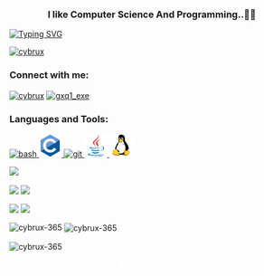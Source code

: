 <h3 align="center">I like Computer Science And Programming..👨‍💻</h3>

<a href="https://git.io/typing-svg">
    <img src="https://readme-typing-svg.demolab.com?font=Fira+Code&weight=700&duration=1700&pause=80&color=F72D00&background=000000&Center=true&multiline=true&height=200&lines= &zeta;+earth+$_|;=>+Welcome+in+My+Account;=>+Nothing+..!;=>+whoami+&gt+just+human!;=>just+..;=>+&zeta;+Cybrux" alt="Typing SVG" />
</a>

<p align="left"> <a href="https://twitter.com/cybrux" target="blank"><img src="https://img.shields.io/twitter/follow/cybrux?logo=twitter&style=for-the-badge" alt="cybrux" /></a> </p>

<h3 align="left">Connect with me:</h3>
<p align="left">
<a href="https://twitter.com/cybrux" target="blank"><img align="center" src="https://raw.githubusercontent.com/rahuldkjain/github-profile-readme-generator/master/src/images/icons/Social/twitter.svg" alt="cybrux" height="30" width="40" /></a>
<a href="https://instagram.com/gxq1_exe" target="blank"><img align="center" src="https://raw.githubusercontent.com/rahuldkjain/github-profile-readme-generator/master/src/images/icons/Social/instagram.svg" alt="gxq1_exe" height="30" width="40" /></a>
</p>

<h3 align="left">Languages and Tools:</h3>
<p align="left"> <a href="https://www.gnu.org/software/bash/" target="_blank" rel="noreferrer"> <img src="https://www.vectorlogo.zone/logos/gnu_bash/gnu_bash-icon.svg" alt="bash" width="40" height="40"/> </a> <a href="https://www.cprogramming.com/" target="_blank" rel="noreferrer"> <img src="https://raw.githubusercontent.com/devicons/devicon/master/icons/c/c-original.svg" alt="c" width="40" height="40"/> </a> <a href="https://git-scm.com/" target="_blank" rel="noreferrer"> <img src="https://www.vectorlogo.zone/logos/git-scm/git-scm-icon.svg" alt="git" width="40" height="40"/> </a> <a href="https://www.java.com" target="_blank" rel="noreferrer"> <img src="https://raw.githubusercontent.com/devicons/devicon/master/icons/java/java-original.svg" alt="java" width="40" height="40"/> </a> <a href="https://www.linux.org/" target="_blank" rel="noreferrer"> <img src="https://raw.githubusercontent.com/devicons/devicon/master/icons/linux/linux-original.svg" alt="linux" width="40" height="40"/> </a> </p>

![](http://github-profile-summary-cards.vercel.app/api/cards/profile-details?username=Cybrux-365&theme=bear)


![](http://github-profile-summary-cards.vercel.app/api/cards/repos-per-language?username=Cybrux-365&theme=react) ![](http://github-profile-summary-cards.vercel.app/api/cards/most-commit-language?username=Cybrux-365&theme=react)

![](http://github-profile-summary-cards.vercel.app/api/cards/stats?username=Cybrux-365&theme=shades_of_purple) ![](http://github-profile-summary-cards.vercel.app/api/cards/productive-time?username=Cybrux-365&theme=discord_old_blurple&utcOffset=8)

<p><img align="left" src="https://github-readme-stats.vercel.app/api/top-langs?username=cybrux-365&show_icons=true&theme=tokyonight&title_color=00d5ff&text_color=59ff00&bg_color=000000&hide_border=true&cache_seconds=1800&locale=en&layout=compact" alt="cybrux-365" /></p>

<p>&nbsp;<img align="center" src="https://github-readme-stats.vercel.app/api?username=cybrux-365&show_icons=true&theme=tokyonight&title_color=00d5ff&text_color=2fff05&bg_color=000000&hide_border=true&cache_seconds=1800&locale=en" alt="cybrux-365" /></p>

<p><img align="center" src="https://github-readme-streak-stats.herokuapp.com/?user=cybrux-365&theme=highcontrast" alt="cybrux-365" /></p>

<p align="center"><img src="https://upload.wikimedia.org/wikipedia/commons/thumb/0/00/Flag_of_Palestine.svg/1920px-Flag_of_Palestine.svg.png" alt="Palestinian Flag" width="200" style="filter: brightness(0) invert(1);"></p>
